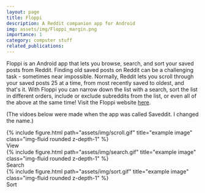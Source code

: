 ```yaml
---
layout: page
title: Floppi
description: A Reddit companion app for Android
img: assets/img/Floppi_margin.png
importance: 1
category: computer stuff
related_publications:
---
```


Floppi is an Android app that lets you browse, search, and sort your saved posts from Reddit. Finding old saved posts on
Reddit can be a challenging task - sometimes near impossible. Normally, Reddit lets you scroll through your saved posts 25 at a time,
from most recently saved to oldest, and that's it. With Floppi you can narrow down the list with a search, sort the list
in different orders, include or exclude subreddits from the list, or even all of the above at the same time! Visit the Floppi
website [here](/floppi).

(The vidoes below were made when the app was called Saveddit. I changed the name.)

<div class="row">
    <div class="col-sm mt-3 mt-md-0">
        {% include figure.html path="assets/img/scroll.gif" title="example image" class="img-fluid rounded z-depth-1" %}
        <div class="caption">
            View
        </div>
    </div>
    <div class="col-sm mt-3 mt-md-0">
        {% include figure.html path="assets/img/search.gif" title="example image" class="img-fluid rounded z-depth-1" %}
        <div class="caption">
            Search
        </div>
    </div>
    <div class="col-sm mt-3 mt-md-0">
        {% include figure.html path="assets/img/sort.gif" title="example image" class="img-fluid rounded z-depth-1" %}
        <div class="caption">
            Sort
        </div>
    </div>
</div>

<!-- TODO:
    - A section for key features (Browse, Search, Sort, log-in securely, refresh), break up the gifs 1 per section (maybe record a refresh gif).
    - A section for skills developed (new and old). stuff like Android, Kotlin, HTTPS, JSON, Oauth2, Gerrit, Clean Modular code, etc
-->
